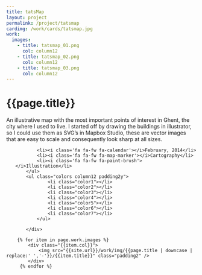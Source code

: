 ```yaml
---
title: tatsMap
layout: project
permalink: /project/tatsmap
cardimg: /work/cards/tatsmap.jpg
work:
  images:
    - title: tatsmap_01.png
      col: column12
    - title: tatsmap_02.png
      col: column12
    - title: tatsmap_03.png
      col: column12
---
```



<div class="limiter margin-top8 clearfix padding2 margin-bottom4">
	<div id='intro' class='margin2r column7'>
		<h1 class="brandon">{{page.title}}</h1>
		<p class=" padding2y">
		  An illustrative map with the most important points of interest in Ghent, the city where I used to live. I started off by drawing the buildings in illustrator, so I could use them as SVG’s in Mapbox Studio, these are vector images that are easy to scale and consequently look sharp at all sizes.
		</p>
	</div>
	<div class="column3 clearfix facts">
		<ul class="facts">
			
			<li><i class='fa fa-fw fa-calendar'></i>February, 2014</li>
			<li><i class='fa fa-fw fa-map-marker'></i>Cartography</li>
			<li><i class='fa fa-fw fa-paint-brush'></i>Illustration</li>
		</ul>
		<ul class="colors column12 padding2y">
				<li class="color1"></li>
				<li class="color2"></li>
				<li class="color3"></li>
				<li class="color4"></li>
				<li class="color5"></li>
				<li class="color6"></li>
				<li class="color7"></li>
			</ul>
		
		</div>
</div>

<div class="work limiter clearfix">
	
	    {% for item in page.work.images %}
		    <div class="{{item.col}}">
				<img src="{{site.url}}/work/img/{{page.title | downcase | replace:' ','-'}}/{{item.title}}" class="padding2" />
			</div>
         {% endfor %}

</div>



<style>

body.projectpage  {
	background-color: white;
}

.post-header {
  width: 100%;
  height:550px;
  background: url(../../work/header/tatsmap.jpg) center top no-repeat;
  background-color: #1f2847;
  background-size: cover;
}

div ul.colors {
	width: 100%;
	height: 20px;
	border-radius:50%; 
}

div ul.colors li {
	width: 20px;
	height: 20px;
	margin-right: 10px;
	float: left;
	border-radius: 50%;
}


.color1 {background-color: white; border: 1px solid #e4ebfa;}
.color2 {background-color: #e4e4e4; }
.color3 {background-color: #ed5b43; }
.color4 {background-color: #b2e3ce; }
.color5 {background-color: #4faef4; }
.color6 {background-color: #8a2aca; }
.color7 {background-color: #61c593; }



@media only screen and (max-width:640px) {
	.post-header {
		height: 300px;
	}
	.nav-roundslide {
		top: 170px;
	}
	.nav-roundslide a { margin: 0 10px;}
}
</style>

